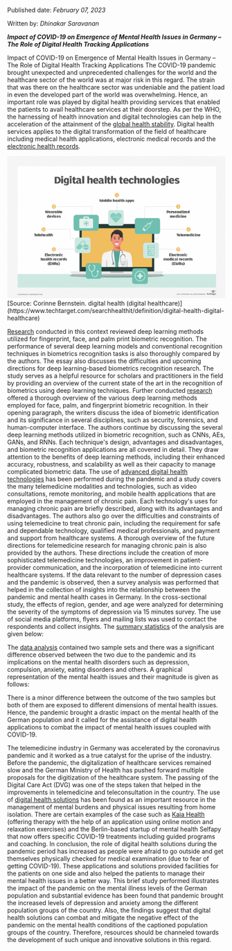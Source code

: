 

Published date: _February 07, 2023_

Written by: _Dhinakar Saravanan_

***Impact of COVID-19 on Emergence of Mental Health Issues in Germany – The Role of Digital Health Tracking Applications***


Impact of COVID-19 on Emergence of Mental Health Issues in Germany – The Role of Digital Health Tracking Applications
The COVID-19 pandemic brought unexpected and unprecedented challenges for the world and the healthcare sector of the world was at major risk in this regard. The strain that was there on the healthcare sector was undeniable and the patient load in even the developed part of the world was overwhelming. Hence, an important role was played by digital health providing services that enabled the patients to avail healthcare services at their doorstep. As per the WHO, the harnessing of health innovation and digital technologies can help in the acceleration of the attainment of the [global health stability](https://www.who.int/health-topics/digital-health#tab=tab_1).  Digital health services applies to the digital transformation of the field of healthcare including medical health applications, electronic medical records and the [electronic health records](https://www.techtarget.com/searchhealthit/definition/digital-health-digital-healthcare). 

<img src="image 1 .img.png" >
[Source: Corinne Bernstein. digital health (digital healthcare)](https://www.techtarget.com/searchhealthit/definition/digital-health-digital-healthcare)
 
[Research](https://www.jmir.org/2020/6/e19284/) conducted in this context reviewed deep learning methods utilized for fingerprint, face, and palm print biometric recognition. The performance of several deep learning models and conventional recognition techniques in biometrics recognition tasks is also thoroughly compared by the authors. The essay also discusses the difficulties and upcoming directions for deep learning-based biometrics recognition research. The study serves as a helpful resource for scholars and practitioners in the field by providing an overview of the current state of the art in the recognition of biometrics using deep learning techniques.
Further conducted [research](https://www.mdpi.com/1660-4601/18/11/6053) offered a thorough overview of the various deep learning methods employed for face, palm, and fingerprint biometric recognition. In their opening paragraph, the writers discuss the idea of biometric identification and its significance in several disciplines, such as security, forensics, and human-computer interface. The authors continue by discussing the several deep learning methods utilized in biometric recognition, such as CNNs, AEs, GANs, and RNNs. Each technique's design, advantages and disadvantages, and biometric recognition applications are all covered in detail. They draw attention to the benefits of deep learning methods, including their enhanced accuracy, robustness, and scalability as well as their capacity to manage complicated biometric data.
The use of [advanced digital health technologies](https://www.liebertpub.com/doi/abs/10.1089/TMJ.2020.0140) has been performed during the pandemic and a study covers the many telemedicine modalities and technologies, such as video consultations, remote monitoring, and mobile health applications that are employed in the management of chronic pain. Each technology's uses for managing chronic pain are briefly described, along with its advantages and disadvantages. The authors also go over the difficulties and constraints of using telemedicine to treat chronic pain, including the requirement for safe and dependable technology, qualified medical professionals, and payment and support from healthcare systems. A thorough overview of the future directions for telemedicine research for managing chronic pain is also provided by the authors. These directions include the creation of more sophisticated telemedicine technologies, an improvement in patient-provider communication, and the incorporation of telemedicine into current healthcare systems. 
If the data relevant to the number of depression cases and the pandemic is observed, then a survey analysis was performed that helped in the collection of insights into the relationship between the pandemic and mental health cases in Germany. In the cross-sectional study, the effects of region, gender, and age were analyzed for determining the severity of the symptoms of depression via 15 minutes survey. The use of social media platforms, flyers and mailing lists was used to contact the respondents and collect insights. The [summary statistics](https://www.frontiersin.org/articles/10.3389/fpsyg.2021.640518/full) of the analysis are given below: 
 
The [data analysis](https://www.frontiersin.org/articles/10.3389/fpsyg.2021.640518/full) contained two sample sets and there was a significant difference observed between the two due to the pandemic and its implications on the mental health disorders such as depression, compulsion, anxiety, eating disorders and others. A graphical representation of the mental health issues and their magnitude is given as follows:
 
There is a minor difference between the outcome of the two samples but both of them are exposed to different dimensions of mental health issues. Hence, the pandemic brought a drastic impact on the mental health of the German population and it called for the assistance of digital health applications to combat the impact of mental health issues coupled with COVID-19. 
 
The telemedicine industry in Germany was accelerated by the coronavirus pandemic and it worked as a true catalyst for the uprise of the industry. Before the pandemic, the digitalization of healthcare services remained slow and the German Ministry of Health has pushed forward multiple proposals for the digitization of the healthcare system. The passing of the Digital Care Act (DVG) was one of the steps taken that helped in the improvements in telemedicine and teleconsultation in the country. The use of [digital health solutions](https://www.gtai.de/en/invest/industries/healthcare/covid-19-creating-demand-for-digital-health-applications-245222) has been found as an important resource in the management of mental burdens and physical issues resulting from home isolation. There are certain examples of the case such as [Kaia Health](https://kaiahealth.com/) (offering therapy with the help of an application using online motion and relaxation exercises) and the Berlin-based startup of mental health Selfapy that now offers specific COVID-19 treatments including guided programs and coaching. 
In conclusion, the role of digital health solutions during the pandemic period has increased as people were afraid to go outside and get themselves physically checked for medical examination (due to fear of getting COVID-19). These applications and solutions provided facilities for the patients on one side and also helped the patients to manage their mental health issues in a better way. This brief study performed illustrates the impact of the pandemic on the mental illness levels of the German population and substantial evidence has been found that pandemic brought the increased levels of depression and anxiety among the different population groups of the country. Also, the findings suggest that digital health solutions can combat and mitigate the negative effect of the pandemic on the mental health conditions of the captioned population groups of the country. Therefore, resources should be channeled towards the development of such unique and innovative solutions in this regard. 
